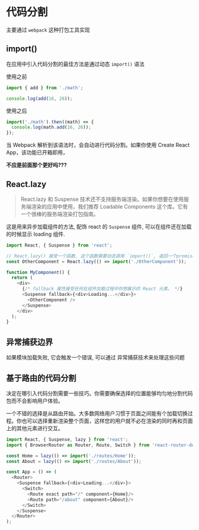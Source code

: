 # 代码分割

主要通过 `webpack` 这种打包工具实现

## import()

在应用中引入代码分割的最佳方法是通过动态 `import()` 语法

使用之前

```js
import { add } from './math';

console.log(add(16, 26));
```

使用之后

```js
import('./math').then((math) => {
  console.log(math.add(16, 26));
});
```

当 Webpack 解析到该语法时，会自动进行代码分割。如果你使用 Create React App，该功能已开箱即用，

**不应是前面那个更好吗???**

## React.lazy

> React.lazy 和 Suspense 技术还不支持服务端渲染。如果你想要在使用服务端渲染的应用中使用，我们推荐 Loadable Components 这个库。它有一个很棒的服务端渲染打包指南。

这是用来异步加载组件的方法, 配饰 react 的 `Suspense` 组件, 可以在组件还在加载的时候显示 loading 组件.

```js
import React, { Suspense } from 'react';

// React.lazy() 接受一个函数, 这个函数需要动态调用 `import()`, 返回一个promise
const OtherComponent = React.lazy(() => import('./OtherComponent'));

function MyComponent() {
  return (
    <div>
      {/* fallback 属性接受任何在组件加载过程中你想展示的 React 元素。 */}
      <Suspense fallback={<div>Loading...</div>}>
        <OtherComponent />
      </Suspense>
    </div>
  );
}
```

## 异常捕获边界

如果模块加载失败, 它会触发一个错误, 可以通过 异常捕获技术来处理这些问题


## 基于路由的代码分割

决定在哪引入代码分割需要一些技巧。你需要确保选择的位置能够均匀地分割代码包而不会影响用户体验。

一个不错的选择是从路由开始。大多数网络用户习惯于页面之间能有个加载切换过程。你也可以选择重新渲染整个页面，这样您的用户就不必在渲染的同时再和页面上的其他元素进行交互。

```js
import React, { Suspense, lazy } from 'react';
import { BrowserRouter as Router, Route, Switch } from 'react-router-dom';

const Home = lazy(() => import('./routes/Home'));
const About = lazy(() => import('./routes/About'));

const App = () => (
  <Router>
    <Suspense fallback={<div>Loading...</div>}>
      <Switch>
        <Route exact path="/" component={Home}/>
        <Route path="/about" component={About}/>
      </Switch>
    </Suspense>
  </Router>
);
```


